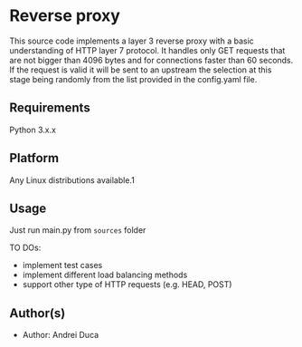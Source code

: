 Reverse proxy
==================

This source code implements a layer 3 reverse proxy with a basic understanding of HTTP layer 7 protocol.
It handles only GET requests that are not bigger than 4096 bytes and for connections faster than 60 seconds.
If the request is valid it will be sent to an upstream the selection at this stage being randomly from the list provided in the config.yaml file.

Requirements
------------
Python 3.x.x

Platform
--------
Any Linux distributions available.1

Usage
-----
Just run main.py from ```sources``` folder

TO DOs:
 - implement test cases
 - implement different load balancing methods
 - support other type of HTTP requests (e.g. HEAD, POST)

 Author(s)
-------------------
- Author: Andrei Duca
